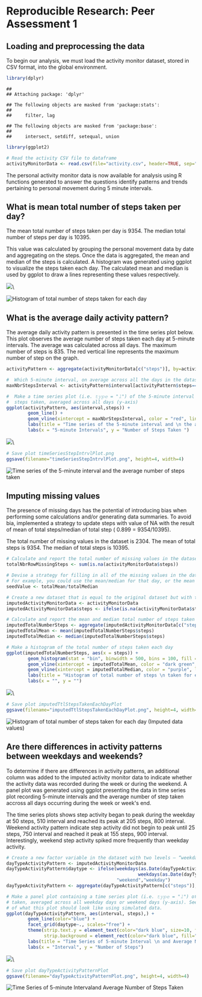 # Reproducible Research: Peer Assessment 1


## Loading and preprocessing the data

To begin our analysis, we must load the activity monitor dataset, stored in CSV format, into the global environment.


```r
library(dplyr)
```

```
## 
## Attaching package: 'dplyr'
```

```
## The following objects are masked from 'package:stats':
## 
##     filter, lag
```

```
## The following objects are masked from 'package:base':
## 
##     intersect, setdiff, setequal, union
```

```r
library(ggplot2) 

# Read the activity CSV file to dataframe
activityMonitorData <- read.csv(file="activity.csv", header=TRUE, sep=",")
```

The personal activity monitor data is now available for analysis using R functions generated to answer the questions identify patterns and trends pertaining to personal movement during 5 minute intervals.

## What is mean total number of steps taken per day?

The mean total number of steps taken per day is 9354.  The median total number of steps per day is 10395.

This value was calculated by grouping the personal movement data by date and aggregating on the steps.  Once the data is aggregated, the mean and median of the steps is calculated.  A histogram was generated using ggplot to visualize the steps taken each day. The calculated mean and median is used by ggplot to draw a lines representing these values respectively.

![](PA1_template_files/figure-html/unnamed-chunk-2-1.png)\

![Histogram of total number of steps taken for each day](figures/ttlStepsTakenEachDayPlot.png)


## What is the average daily activity pattern?

The average daily activity pattern is presented in the time series plot below. This plot observes the average number of steps taken each day at 5-minute intervals.  The average was calculated across all days.  The maximum number of steps is 835.  The red vertical line represents the maximum number of step on the graph.


```r
activityPattern <- aggregate(activityMonitorData[c("steps")], by=activityMonitorData[c("interval")], FUN=mean, na.rm=TRUE) 

#  Which 5-minute interval, on average across all the days in the dataset, contains the maximum number of steps?
maxNbrStepsInterval <- activityPattern$interval[activityPattern$steps==max(activityPattern$steps)]

#  Make a time series plot (i.e. 𝚝𝚢𝚙𝚎 = "𝚕") of the 5-minute interval (x-axis) and the average number of 
#  steps taken, averaged across all days (y-axis)
ggplot(activityPattern, aes(interval,steps)) + 
        geom_line() + 
        geom_vline(xintercept = maxNbrStepsInterval, color = "red", linetype = "solid", size = .5) + 
        labs(title = "Time series of the 5-minute interval and \n the average number of steps taken, \n averaged across all days") + 
        labs(x = "5-minute Intervals", y = "Number of Steps Taken ")
```

![](PA1_template_files/figure-html/unnamed-chunk-3-1.png)\

```r
# Save plot timeSeriesStepIntrvlPlot.png
ggsave(filename="timeSeriesStepIntrvlPlot.png", height=4, width=4)
```

![Time series of the 5-minute interval and the average number of steps taken](figures/timeSeriesStepIntrvlPlot.png)



## Imputing missing values

The presence of missing days has the potential of introducing bias when performing some calculations and/or generating data summaries.  To avoid bia, implemented a strategy to update steps with value of NA with the result of mean of total steps/median of total step ( 0.899 = 9354/10395).

The total number of missing values in the dataset is 2304.
The mean of total steps is 9354.
The median of total steps is 10395.


```r
# Calculate and report the total number of missing values in the dataset (i.e. the total number of rows with 𝙽𝙰s)
totalNbrRowMissingSteps <- sum(is.na(activityMonitorData$steps))

# Devise a strategy for filling in all of the missing values in the dataset. The strategy does not need to be sophisticated. 
# For example, you could use the mean/median for that day, or the mean for that 5-minute interval, etc.
seedValue <- totalMean/totalMedian

# Create a new dataset that is equal to the original dataset but with the missing data filled in.
imputedActivityMonitorData <- activityMonitorData
imputedActivityMonitorData$steps <- ifelse(is.na(activityMonitorData$steps), seedValue, activityMonitorData$steps)

# Calculate and report the mean and median total number of steps taken per day.
imputedTotalNumberSteps <- aggregate(imputedActivityMonitorData[c("steps")], by=imputedActivityMonitorData[c("date")], FUN=sum, na.rm=TRUE)  
imputedTotalMean <- mean(imputedTotalNumberSteps$steps)
imputedTotalMedian <- median(imputedTotalNumberSteps$steps)

# Make a histogram of the total number of steps taken each day 
ggplot(imputedTotalNumberSteps, aes(x = steps)) + 
        geom_histogram(stat = "bin", binwidth = 500, bins = 100, fill = "yellow", color = "black") + 
        geom_vline(xintercept = imputedTotalMean, color = "dark green", linetype = "solid", size = 1) + 
        geom_vline(xintercept = imputedTotalMedian, color = "purple", linetype = "solid", size = 1) + 
        labs(title = "Histogram of total number of steps \n taken for each day \n (Imputed data values)") + 
        labs(x = "", y = "")
```

![](PA1_template_files/figure-html/unnamed-chunk-4-1.png)\

```r
# Save plot imputedTtlStepsTakenEachDayPlot
ggsave(filename="imputedTtlStepsTakenEachDayPlot.png", height=4, width=4)
```

![Histogram of total number of steps taken for each day (Imputed data values)](figures/imputedTtlStepsTakenEachDayPlot.png)



## Are there differences in activity patterns between weekdays and weekends?

To determine if there are differences in activity patterns, an additional column was added to the imputed activity monitor data to indicate whether the activity data was recorded during the week or during the weekend.  A panel plot was generated using ggplot presenting the data in time series plot recording 5-minute intervals and the average number of step taken accross all days occurring during the week or week's end. 

The time series plots shows step activity began to peak during the weekday at 50 steps, 510 interval and reached its peak at 205 steps, 800 interval. Weekend activity pattern indicate step activity did not begin to peak until 25 steps, 750 interval and reached it peak at 155 steps, 900 interval.  Interestingly, weekend step activity spiked more frequently than weekday activity.   


```r
# Create a new factor variable in the dataset with two levels – “weekday” and “weekend” indicating whether a given date is a weekday or weekend day.
dayTypeActivityPattern <- imputedActivityMonitorData
dayTypeActivityPattern$daytype <- ifelse(weekdays(as.Date(dayTypeActivityPattern$date)) == "Saturday" | 
                                                 weekdays(as.Date(dayTypeActivityPattern$date)) == "Sunday",
                                         "weekend","weekday")
dayTypeActivityPattern <- aggregate(dayTypeActivityPattern[c("steps")], by=dayTypeActivityPattern[c("interval","daytype")], FUN=mean, na.rm=TRUE) 

# Make a panel plot containing a time series plot (i.e. 𝚝𝚢𝚙𝚎 = "𝚕") of the 5-minute interval (x-axis) and the average number of steps t
# taken, averaged across all weekday days or weekend days (y-axis). See the README file in the GitHub repository to see an example 
# of what this plot should look like using simulated data.
ggplot(dayTypeActivityPattern, aes(interval, steps),) + 
        geom_line(color="blue") +
        facet_grid(daytype~., scales="free") +
        theme(strip.text.y = element_text(color="dark blue", size=10, face="bold"),
              strip.background = element_rect(color="dark blue", fill="light blue")) +
        labs(title = "Time Series of 5-minute Interval \n and Average Number of Steps Taken") +
        labs(x = "Interval", y = "Number of Steps")
```

![](PA1_template_files/figure-html/unnamed-chunk-5-1.png)\

```r
# Save plot dayTypeActivityPatternPlot
ggsave(filename="dayTypeActivityPatternPlot.png", height=4, width=4)
```

![Time Series of 5-minute Intervaland Average Number of Steps Taken](figures/dayTypeActivityPatternPlot.png)


